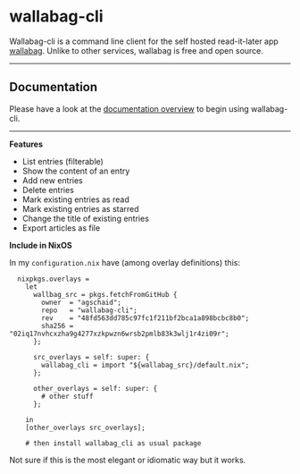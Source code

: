 # wallabag-cli

Wallabag-cli is a command line client for the self hosted read-it-later app [wallabag](https://www.wallabag.org/). Unlike to other services, wallabag is free and open source.

--------------------------------------------------------------------------------

## Documentation

Please have a look at the [documentation overview](docs/index.md) to begin using wallabag-cli.

--------------------------------------------------------------------------------

**Features**

- List entries (filterable)
- Show the content of an entry
- Add new entries
- Delete entries
- Mark existing entries as read
- Mark existing entries as starred
- Change the title of existing entries
- Export articles as file

**Include in NixOS**

In my `configuration.nix` have (among overlay definitions) this:

```
  nixpkgs.overlays =
    let
      wallbag_src = pkgs.fetchFromGitHub {
        owner  = "agschaid";
        repo   = "wallabag-cli";
        rev    = "48fd563dd785c97fc1f211bf2bca1a898bcbc8b0";
        sha256 = "02iq17nvhcxzha9g4277xzkpwzn6wrsb2pmlb83k3wlj1r4zi09r";
      };

      src_overlays = self: super: {
        wallabag_cli = import "${wallabag_src}/default.nix";
      };

      other_overlays = self: super: {
        # other stuff
      };

    in
    [other_overlays src_overlays];

    # then install wallabag_cli as usual package
```
Not sure if this is the most elegant or idiomatic way but it works.
